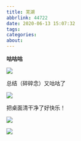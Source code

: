 ```yaml
---
title: 芜湖
abbrlink: 44722
date: 2020-06-13 15:07:32
tags:
categories:
about:
---
```


**咕咕咕**

![](https://s1.ax1x.com/2020/06/26/NDBP4x.md.jpg)

<!-- more -->

总结（碎碎念）又咕咕了

![](https://s1.ax1x.com/2020/06/26/ND0IBj.png)

把桌面清干净了好快乐！

![](https://s1.ax1x.com/2020/06/26/NDrd3V.md.png)

![](https://s1.ax1x.com/2020/06/26/NDrtNn.md.png)